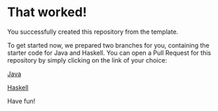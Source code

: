 # That worked!

You successfully created this repository from the template.

To get started now, we prepared two branches for you, containing the starter code for Java and Haskell.
You can open a Pull Request for this repository by simply clicking on the link of your choice:

[Java](https://github.com/YannikSproll/lab-1/compare/main...starter/java)

[Haskell](https://github.com/YannikSproll/lab-1/compare/main...starter/haskell)

Have fun!
